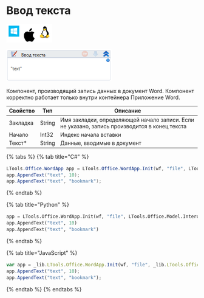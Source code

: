 # Ввод текста

![](<../../../.gitbook/assets/image (100) (1) (10) (112).png>)

![](<../../../.gitbook/assets/image (171).png>)

Компонент, производящий запись данных в документ Word. Компонент корректно работает только внутри контейнера Приложение Word.

| Свойство | Тип    | Описание                                                                                      |
| -------- | ------ | --------------------------------------------------------------------------------------------- |
| Закладка | String | Имя закладки, определяющей начало записи. Если не указано, запись производится в конец текста |
| Начало   | Int32  | Индекс начала вставки                                                                         |
| Текст\*  | String | Данные, вводимые в документ                                                                   |

{% tabs %}
{% tab title="C#" %}
```csharp
LTools.Office.WordApp app = LTools.Office.WordApp.Init(wf, "file", LTools.Office.Model.InteropTypes.DX);
app.AppendText("text", 10);
app.AppendText("text", "bookmark");
```
{% endtab %}

{% tab title="Python" %}
```python
app = LTools.Office.WordApp.Init(wf, "file", LTools.Office.Model.InteropTypes.DX)
app.AppendText("text", 10)
app.AppendText("text", "bookmark")
```
{% endtab %}

{% tab title="JavaScript" %}
```javascript
var app = _lib.LTools.Office.WordApp.Init(wf, "file", _lib.LTools.Office.Model.InteropTypes.DX);
app.AppendText("text", 10);
app.AppendText("text", "bookmark");
```
{% endtab %}
{% endtabs %}
